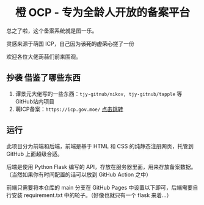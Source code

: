 <h1 align="center">橙 OCP - 专为全龄人开放的备案平台</h1>

总之了啦，这个备案系统就是图一乐。

灵感来源于萌国 ICP，自己因为~~该死的虚荣心~~搓了一份

欢迎各位大佬蒟蒻们前来围观。

## ~~抄袭~~ 借鉴了哪些东西

1. 谭景元大佬写的一些东西：`tjy-gitnub/nikov, tjy-gitnub/tapple` 等GitHub站内项目
2. 萌ICP备案：`https://icp.gov.moe/` [点击跳转](https://icp.gov.moe/)

## 运行

此项目分为前端和后端，前端是基于 HTML 和 CSS 的纯静态注册网页，托管到 GitHub 上面超级合适。

后端是使用 Python Flask 编写的 API，存放在服务器里面，用来存放备案数据。（当然如果你有时间配置的话可以放到 GitHub Action 之中）

前端只需要将本仓库的 main 分支在 GitHub Pages 中设置以下即可，后端需要自行安装 requirement.txt 中的轮子。（好像也就只有一个 flask 来着...）
